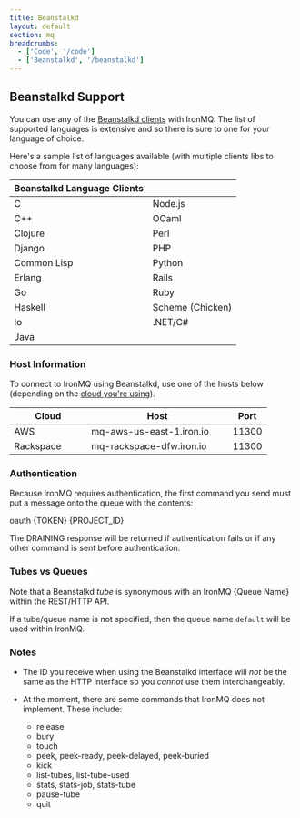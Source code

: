 ```yaml
---
title: Beanstalkd
layout: default
section: mq
breadcrumbs:
  - ['Code', '/code']
  - ['Beanstalkd', '/beanstalkd']
---
```


## Beanstalkd Support

You can use any of the [Beanstalkd clients](https://github.com/kr/beanstalkd/wiki/client-libraries) with IronMQ. The list of supported languages is extensive and so there is sure to one for your language of choice. 

Here's a sample list of languages available (with multiple clients libs to choose from for many languages):

<table class="reference">
  <thead>
    <tr><th>Beanstalkd Language Clients</th><th> </th></tr>
  </thead>
  <tbody>
    <tr><td>C</td><td>Node.js</td></tr>
    <tr><td>C++</td><td>OCaml</td></tr>
    <tr><td>Clojure</td><td>Perl</td></tr>
    <tr><td>Django</td><td>PHP</td></tr>
    <tr><td>Common Lisp</td><td>Python</td></tr>
    <tr><td>Erlang</td><td>Rails</td></tr>
    <tr><td>Go</td><td>Ruby</td></tr>
    <tr><td>Haskell</td><td>Scheme (Chicken)</td></tr>
    <tr><td>Io</td><td>.NET/C#</td></tr>
    <tr><td>Java</td></tr>
  </tbody>
</table>


### Host Information
To connect to IronMQ using Beanstalkd, use one of the hosts below (depending on the [cloud you're using](/mq/reference/clouds)). 

<table class="reference">
  <thead>
    <tr><th style="width: 30%;">Cloud</th><th style="width: 55%;">Host</th><th style="width: 15%;">Port</th></tr>
  </thead>
  <tbody>
    <tr><td>AWS</td><td>mq-aws-us-east-1.iron.io</td><td>11300</td></tr>
    <tr><td>Rackspace</td><td>mq-rackspace-dfw.iron.io</td><td>11300</td></tr>
  </tbody>
</table>

### Authentication
Because IronMQ requires authentication, the first command you send must put a message onto the queue with the contents:

oauth <span class="variable token">{TOKEN}</span> <span class="variable project_id">{PROJECT_ID}</span>

The DRAINING response will be returned if authentication fails or if any other command is sent before authentication.

### Tubes vs Queues
Note that a Beanstalkd _tube_ is synonymous with an IronMQ <span class="queue_name variable">{Queue Name}</span> within the REST/HTTP API.

If a tube/queue name is not specified, then the queue name `default` will be used within IronMQ.

### Notes
* The ID you receive when using the Beanstalkd interface will *not* be the same as the HTTP interface so you *cannot* use them interchangeably.

* At the moment, there are some commands that IronMQ does not implement. These include:
  * release
  * bury
  * touch
  * peek, peek-ready, peek-delayed, peek-buried
  * kick
  * list-tubes, list-tube-used
  * stats, stats-job, stats-tube
  * pause-tube
  * quit
